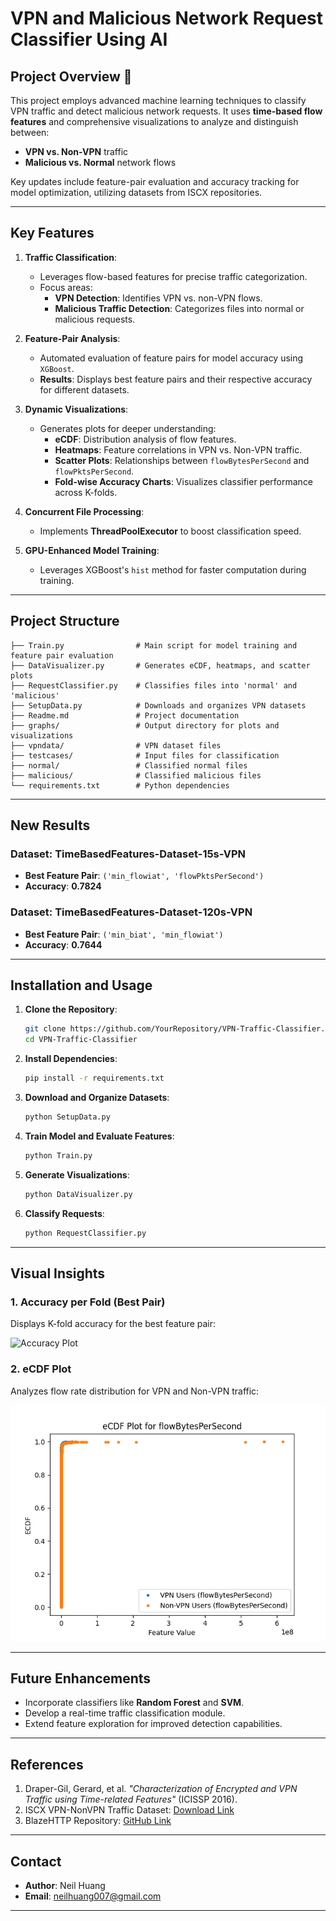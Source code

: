 # **VPN and Malicious Network Request Classifier Using AI**

## **Project Overview 🚀**
This project employs advanced machine learning techniques to classify VPN traffic and detect malicious network requests. It uses **time-based flow features** and comprehensive visualizations to analyze and distinguish between:
- **VPN vs. Non-VPN** traffic
- **Malicious vs. Normal** network flows

Key updates include feature-pair evaluation and accuracy tracking for model optimization, utilizing datasets from ISCX repositories.

---

## **Key Features**

1. **Traffic Classification**:
   - Leverages flow-based features for precise traffic categorization.
   - Focus areas:
     - **VPN Detection**: Identifies VPN vs. non-VPN flows.
     - **Malicious Traffic Detection**: Categorizes files into normal or malicious requests.

2. **Feature-Pair Analysis**:
   - Automated evaluation of feature pairs for model accuracy using `XGBoost`.
   - **Results**: Displays best feature pairs and their respective accuracy for different datasets.

3. **Dynamic Visualizations**:
   - Generates plots for deeper understanding:
     - **eCDF**: Distribution analysis of flow features.
     - **Heatmaps**: Feature correlations in VPN vs. Non-VPN traffic.
     - **Scatter Plots**: Relationships between `flowBytesPerSecond` and `flowPktsPerSecond`.
     - **Fold-wise Accuracy Charts**: Visualizes classifier performance across K-folds.

4. **Concurrent File Processing**:
   - Implements **ThreadPoolExecutor** to boost classification speed.

5. **GPU-Enhanced Model Training**:
   - Leverages XGBoost's `hist` method for faster computation during training.

---

## **Project Structure**

```plaintext
├── Train.py                # Main script for model training and feature pair evaluation
├── DataVisualizer.py       # Generates eCDF, heatmaps, and scatter plots
├── RequestClassifier.py    # Classifies files into 'normal' and 'malicious'
├── SetupData.py            # Downloads and organizes VPN datasets
├── Readme.md               # Project documentation
├── graphs/                 # Output directory for plots and visualizations
├── vpndata/                # VPN dataset files
├── testcases/              # Input files for classification
├── normal/                 # Classified normal files
├── malicious/              # Classified malicious files
└── requirements.txt        # Python dependencies
```

---

## **New Results**

### Dataset: **TimeBasedFeatures-Dataset-15s-VPN**
- **Best Feature Pair**: `('min_flowiat', 'flowPktsPerSecond')`
- **Accuracy**: **0.7824**

### Dataset: **TimeBasedFeatures-Dataset-120s-VPN**
- **Best Feature Pair**: `('min_biat', 'min_flowiat')`
- **Accuracy**: **0.7644**

---

## **Installation and Usage**

1. **Clone the Repository**:
   ```bash
   git clone https://github.com/YourRepository/VPN-Traffic-Classifier.git
   cd VPN-Traffic-Classifier
   ```

2. **Install Dependencies**:
   ```bash
   pip install -r requirements.txt
   ```

3. **Download and Organize Datasets**:
   ```bash
   python SetupData.py
   ```

4. **Train Model and Evaluate Features**:
   ```bash
   python Train.py
   ```

5. **Generate Visualizations**:
   ```bash
   python DataVisualizer.py
   ```

6. **Classify Requests**:
   ```bash
   python RequestClassifier.py
   ```

---

## **Visual Insights**

### **1. Accuracy per Fold (Best Pair)**
Displays K-fold accuracy for the best feature pair:

![Accuracy Plot](graphs/Accuracy-Plot-BestPair.png)

### **2. eCDF Plot**
Analyzes flow rate distribution for VPN and Non-VPN traffic:

![eCDF Plot](graphs/TimeBasedFeatures-Dataset-15s-VPN_ecdf.png)

---

## **Future Enhancements**
- Incorporate classifiers like **Random Forest** and **SVM**.
- Develop a real-time traffic classification module.
- Extend feature exploration for improved detection capabilities.

---

## **References**
1. Draper-Gil, Gerard, et al. *"Characterization of Encrypted and VPN Traffic using Time-related Features"* (ICISSP 2016).
2. ISCX VPN-NonVPN Traffic Dataset: [Download Link](http://205.174.165.80/CICDataset/ISCX-VPN-NonVPN-2016/)
3. BlazeHTTP Repository: [GitHub Link](https://github.com/chaitin/blazehttp)

---

## **Contact**
- **Author**: Neil Huang
- **Email**: neilhuang007@gmail.com

---